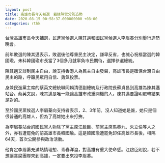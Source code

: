 ```yaml
---
layout: post
title: 高雄市長今天補選　藍綠陣營分別造勢
date: 2020-08-15 00:58:37.000000000 +08:00
categories: rthk
---
```


台灣高雄市長今天補選，民進黨候選人陳其邁和國民黨候選人李眉蓁分別舉行造勢晚會。

前年敗選的陳其邁表示，敗選後他尊重民主決定，謙卑反省，也誠心祝福當選的韓國瑜，未料韓國瑜市長當了3個多月就辜負市民期待，選擇參選總統。

陳其邁又談到民主自由，說支持香港人為民主自由發聲，高雄市長是確保台灣自由民主的路，呼籲民眾用自信、勇氣投票。

身兼民進黨主席的蔡英文總統聯同賴清德副總統及行政院長蘇貞昌到高雄為陳其邁站台。蔡英文說，陳其邁是唯一能讓高雄市政重開機的人，陳其邁要證明罷韓結果是對的。

至於國民黨候選人李眉蓁向支持者表示，2、3年前，沒人知道她是誰，她只是個很普通的高雄人，但為了高雄她出來打拚。

為李眉蓁站台的國民黨人物除了黨主席江啟臣、前黨主席馬英九、朱立倫等人之外，亦有遭罷免的前高雄市長韓國瑜。這是韓國瑜遭罷免卸任高雄市長後，相隔64天，首次公開參與政治活動。

他肯定李眉蓁充滿熱情理想、青春洋溢，對高雄有重大使命感。江啟臣則說，若不想讓貪腐團隊來到高雄，一定要出來投李眉蓁。

